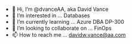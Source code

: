 - 👋 Hi, I’m @dvanceAA, aka David Vance
- 👀 I’m interested in ... Databases
- 🌱 I’m currently learning ... Azure DBA DP-300
- 💞️ I’m looking to collaborate on ... FinOps
- 📫 How to reach me ... davidw.vance@aa.com

<!---
dvanceAA/dvanceAA is a ✨ special ✨ repository because its `README.md` (this file) appears on your GitHub profile.
You can click the Preview link to take a look at your changes.
--->
